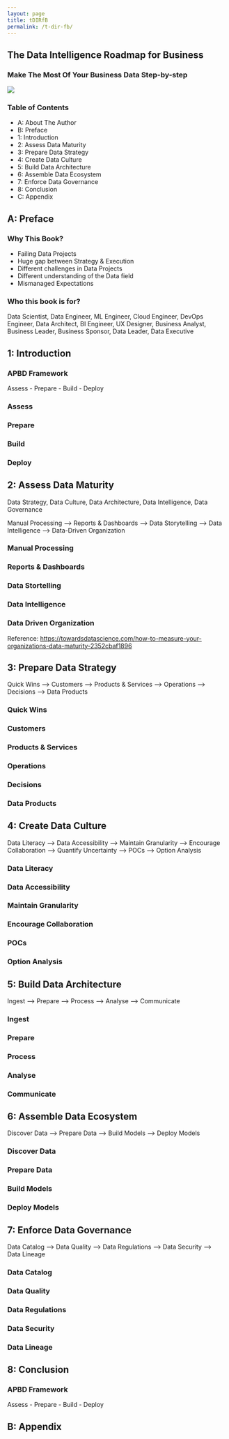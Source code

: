 ```yaml
---
layout: page
title: tDIRfB
permalink: /t-dir-fb/
---
```


## The Data Intelligence Roadmap for Business

### Make The Most Of Your Business Data Step-by-step


![](https://cdn-images-1.medium.com/max/1200/1*lIfEMcE5QOMifGFHMToFGA.png)

### Table of Contents
 - A: About The Author
 - B: Preface
 - 1: Introduction
 - 2: Assess Data Maturity
 - 3: Prepare Data Strategy
 - 4: Create Data Culture
 - 5: Build Data Architecture
 - 6: Assemble Data Ecosystem
 - 7: Enforce Data Governance
 - 8: Conclusion
 - C: Appendix
 
## A: Preface

### Why This Book?
 - Failing Data Projects
 - Huge gap between Strategy & Execution
 - Different challenges in Data Projects
 - Different understanding of the Data field
 - Mismanaged Expectations
 
 
### Who this book is for?
Data Scientist, Data Engineer, ML Engineer, Cloud Engineer, DevOps Engineer, Data Architect, BI Engineer, UX Designer, Business Analyst, Business Leader, Business Sponsor, Data Leader, Data Executive

## 1: Introduction

### APBD Framework 

Assess - Prepare - Build - Deploy

### Assess

### Prepare

### Build 

### Deploy

## 2: Assess Data Maturity

Data Strategy, Data Culture, Data Architecture, Data Intelligence, Data Governance

Manual Processing --> Reports & Dashboards --> Data Storytelling --> Data Intelligence --> Data-Driven Organization

### Manual Processing

### Reports & Dashboards

### Data Stortelling

### Data Intelligence

### Data Driven Organization

Reference: https://towardsdatascience.com/how-to-measure-your-organizations-data-maturity-2352cbaf1896

## 3: Prepare Data Strategy

Quick Wins --> Customers --> Products & Services --> Operations --> Decisions --> Data Products

### Quick Wins

### Customers

### Products & Services

### Operations

### Decisions

### Data Products

## 4: Create Data Culture

Data Literacy --> Data Accessibility --> Maintain Granularity --> Encourage Collaboration --> Quantify Uncertainty --> POCs --> Option Analysis

### Data Literacy

### Data Accessibility

### Maintain Granularity

### Encourage Collaboration

### POCs

### Option Analysis

## 5: Build Data Architecture

Ingest --> Prepare --> Process --> Analyse --> Communicate

### Ingest

### Prepare

### Process

### Analyse

### Communicate

## 6: Assemble Data Ecosystem 

Discover Data --> Prepare Data --> Build Models --> Deploy Models

### Discover Data

### Prepare Data

### Build Models

### Deploy Models

## 7: Enforce Data Governance

Data Catalog --> Data Quality --> Data Regulations --> Data Security --> Data Lineage

### Data Catalog

### Data Quality

### Data Regulations

### Data Security

### Data Lineage

## 8: Conclusion

### APBD Framework 

Assess - Prepare - Build - Deploy

## B: Appendix
